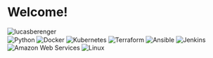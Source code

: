 # Welcome!
<p><img align="left" src="https://github-readme-stats.vercel.app/api/top-langs?username=lucasberenger&show_icons=true&locale=en&layout=compact" alt="lucasberenger" /></p>

<div style="display: inline_block"><br/>
    <img align="center" alt="Python" src="https://img.shields.io/badge/python-3670A0?style=for-the-badge&logo=python&logoColor=ffdd54" />
    <img align="center" alt="Docker" src="https://img.shields.io/badge/docker-%230db7ed.svg?style=for-the-badge&logo=docker&logoColor=white" />
    <img align="center" alt="Kubernetes" src="https://img.shields.io/badge/kubernetes-%23326ce5.svg?style=for-the-badge&logo=kubernetes&logoColor=white" />
    <img align="center" alt="Terraform" src="https://img.shields.io/badge/terraform-%235835CC.svg?style=for-the-badge&logo=terraform&logoColor=white" />
    <img align="center" alt="Ansible" src="https://img.shields.io/badge/ansible-%231A1918.svg?style=for-the-badge&logo=ansible&logoColor=white" />
    <img align="center" alt="Jenkins" src="https://img.shields.io/badge/jenkins-%232C5263.svg?style=for-the-badge&logo=jenkins&logoColor=white" />
    <img align="center" alt="Amazon Web Services" src="https://img.shields.io/badge/AWS-%23FF9900.svg?style=for-the-badge&logo=amazon-aws&logoColor=white" />
    <img align="center" alt="Linux" src="https://img.shields.io/badge/Linux-FCC624?style=for-the-badge&logo=linux&logoColor=black" />
</div><br/>   
    

